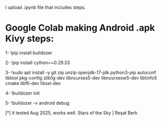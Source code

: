 I upload .ipynb file that includes steps.

# Google Colab making Android .apk Kivy steps: #

1- !pip install buildozer

2- !pip install cython==0.29.33

3- !sudo apt install -y git zip unzip openjdk-17-jdk python3-pip autoconf libtool pkg-config zlib1g-dev libncurses5-dev libncursesw5-dev libtinfo5 cmake libffi-dev libssl-dev

4- !buildozer init

5- !buildozer -v android debug

[*] it tested Aug 2025, works well. Stars of the Sky | Reşat Berk

